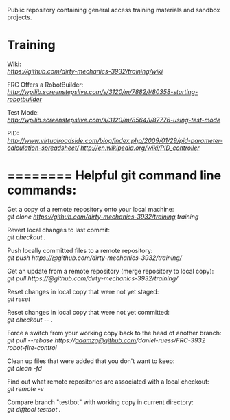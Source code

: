 Public repository containing general access training materials and sandbox projects.

Training
========
Wiki:  
*https://github.com/dirty-mechanics-3932/training/wiki*

FRC Offers a RobotBuilder:
*http://wpilib.screenstepslive.com/s/3120/m/7882/l/80358-starting-robotbuilder*

Test Mode:  
*http://wpilib.screenstepslive.com/s/3120/m/8564/l/87776-using-test-mode*

PID:  
*http://www.virtualroadside.com/blog/index.php/2009/01/29/pid-parameter-calculation-spreadsheet/*
*http://en.wikipedia.org/wiki/PID_controller*


========
Helpful git command line commands:
========

Get a copy of a remote repository onto your local machine:  
*git clone https://github.com/dirty-mechanics-3932/training training*


Revert local changes to last commit:  
*git checkout .*

Push locally committed files to a remote repository:  
*git push https://<username>@github.com/dirty-mechanics-3932/training/*

Get an update from a remote repository (merge repository to local copy):  
*git pull https://<username>@github.com/dirty-mechanics-3932/training/* 

Reset changes in local copy that were not yet staged:  
*git reset*

Reset changes in local copy that were not yet committed:  
*git checkout -- .*

Force a switch from your working copy back to the head of another branch:  
*git pull --rebase https://adamzg@github.com/daniel-ruess/FRC-3932 robot-fire-control*

Clean up files that were added that you don't want to keep:  
*git clean -fd*

Find out what remote repositories are associated with a local checkout:  
*git remote -v*

Compare branch "testbot" with working copy in current directory:  
*git difftool testbot .*







